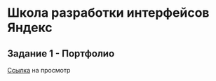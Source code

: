 # Школа разработки интерфейсов Яндекс
## Задание 1 - Портфолио

[Ссылка](https://github.com/MaxioN03/maxion03.github.io) на просмотр 
